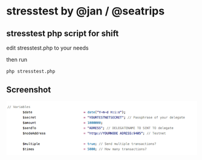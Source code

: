 # stresstest by @jan / @seatrips

## stresstest php script for shift

edit stresstest.php to your needs

then run
```
php stresstest.php
```
## Screenshot
![Screenshot](screenshot.png?raw=true "Screenshot")
